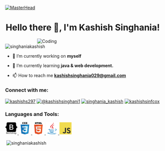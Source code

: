 
[![MasterHead](https://e6dxzbffdh5.exactdn.com/wp-content/uploads/2023/06/27173903/ChatGPT-for-Data-Analysis-Harnessing-Generative-AI-for-Actionable-Insights-Banner.png?strip=all&lossy=1&ssl=1)](https://singhaniakashish.io)
<h1 align="center">Hello there 👋, I'm Kashish Singhania!</h1>
<img align="right" alt="Coding" width="400" src="https://media.tenor.com/S59bPkT0pqcAAAAC/programming.gif">
<p align="left"> <img src="https://komarev.com/ghpvc/?username=singhaniakashish&label=Profile%20views&color=46ec96&style=flat" alt="singhaniakashish" /> </p>

- 🔭 I’m currently working on **myself**

- 🌱 I’m currently learning **java & web development.**

- 📫 How to reach me **kashishsinghania029@gmail.com**

<h3 align="left">Connect with me:</h3>
<p align="left">
<a href="https://instagram.com/kashishs297" target="blank"><img align="center" src="https://raw.githubusercontent.com/rahuldkjain/github-profile-readme-generator/master/src/images/icons/Social/instagram.svg" alt="kashishs297" height="30" width="40" /></a>
<a href="https://www.hackerrank.com/@kashishsinghani1" target="blank"><img align="center" src="https://raw.githubusercontent.com/rahuldkjain/github-profile-readme-generator/master/src/images/icons/Social/hackerrank.svg" alt="@kashishsinghani1" height="30" width="40" /></a>
<a href="https://www.leetcode.com/singhania_kashish" target="blank"><img align="center" src="https://raw.githubusercontent.com/rahuldkjain/github-profile-readme-generator/master/src/images/icons/Social/leet-code.svg" alt="singhania_kashish" height="30" width="40" /></a>
<a href="https://auth.geeksforgeeks.org/user/kashishsinfcox" target="blank"><img align="center" src="https://raw.githubusercontent.com/rahuldkjain/github-profile-readme-generator/master/src/images/icons/Social/geeks-for-geeks.svg" alt="kashishsinfcox" height="30" width="40" /></a>
</p>

<h3 align="left">Languages and Tools:</h3>
<p align="left"> <a href="https://getbootstrap.com" target="_blank" rel="noreferrer"> <img src="https://raw.githubusercontent.com/devicons/devicon/master/icons/bootstrap/bootstrap-plain-wordmark.svg" alt="bootstrap" width="40" height="40"/> </a> <a href="https://www.w3schools.com/css/" target="_blank" rel="noreferrer"> <img src="https://raw.githubusercontent.com/devicons/devicon/master/icons/css3/css3-original-wordmark.svg" alt="css3" width="40" height="40"/> </a> <a href="https://www.w3.org/html/" target="_blank" rel="noreferrer"> <img src="https://raw.githubusercontent.com/devicons/devicon/master/icons/html5/html5-original-wordmark.svg" alt="html5" width="40" height="40"/> </a> <a href="https://www.java.com" target="_blank" rel="noreferrer"> <img src="https://raw.githubusercontent.com/devicons/devicon/master/icons/java/java-original.svg" alt="java" width="40" height="40"/> </a> <a href="https://developer.mozilla.org/en-US/docs/Web/JavaScript" target="_blank" rel="noreferrer"> <img src="https://raw.githubusercontent.com/devicons/devicon/master/icons/javascript/javascript-original.svg" alt="javascript" width="40" height="40"/> </a> </p>


<p>&nbsp;<img align="center" src="https://github-readme-stats.vercel.app/api?username=singhaniakashish&show_icons=true&theme=dark&text_color=ffffff&hide_border=true&locale=en" alt="singhaniakashish" /></p>

